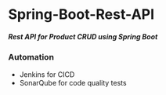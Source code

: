 # Spring-Boot-Rest-API
##### Rest API for Product CRUD using Spring Boot

### Automation
- Jenkins for CICD
- SonarQube for code quality tests
